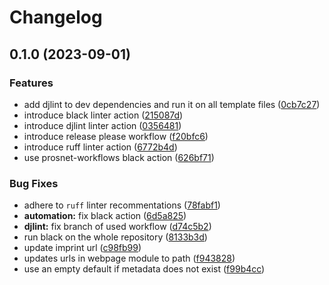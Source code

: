 # Changelog

## 0.1.0 (2023-09-01)


### Features

* add djlint to dev dependencies and run it on all template files ([0cb7c27](https://github.com/acdh-oeaw/apis-webpage/commit/0cb7c27bf75226ce985d474c2688bfab4a216867))
* introduce black linter action ([215087d](https://github.com/acdh-oeaw/apis-webpage/commit/215087d97b443b075b57f61735cb32d17b9c10a4))
* introduce djlint linter action ([0356481](https://github.com/acdh-oeaw/apis-webpage/commit/03564811cc65f1dad948372259ac4e554825cf0c))
* introduce release please workflow ([f20bfc6](https://github.com/acdh-oeaw/apis-webpage/commit/f20bfc6269aaacd263a74bfad1349410af358666))
* introduce ruff linter action ([6772b4d](https://github.com/acdh-oeaw/apis-webpage/commit/6772b4dc39070b6ba5d312f5760eac97675b819d))
* use prosnet-workflows black action ([626bf71](https://github.com/acdh-oeaw/apis-webpage/commit/626bf71dcaa86d4d63522c04258e6c5fcb15566f))


### Bug Fixes

* adhere to `ruff` linter recommentations ([78fabf1](https://github.com/acdh-oeaw/apis-webpage/commit/78fabf1feeeba3f2a906fbbfeb0d61256d096346))
* **automation:** fix black action ([6d5a825](https://github.com/acdh-oeaw/apis-webpage/commit/6d5a82572e62e222abd3475df7ed605d351de007))
* **djlint:** fix branch of used workflow ([d74c5b2](https://github.com/acdh-oeaw/apis-webpage/commit/d74c5b2ff95f65b6f75d9ffe7e7d45ae475c73a7))
* run black on the whole repository ([8133b3d](https://github.com/acdh-oeaw/apis-webpage/commit/8133b3d87a88aabb95f3bc6cf07ffba20e4535f4))
* update imprint url ([c98fb99](https://github.com/acdh-oeaw/apis-webpage/commit/c98fb99f962755320cbc212e6d9e3c08bcd26238))
* updates urls in webpage module to path ([f943828](https://github.com/acdh-oeaw/apis-webpage/commit/f94382859449af0d1695326f868925f1d588fbd8))
* use an empty default if metadata does not exist ([f99b4cc](https://github.com/acdh-oeaw/apis-webpage/commit/f99b4cc0bb36d32ef82130db70af47f321139fdf))
